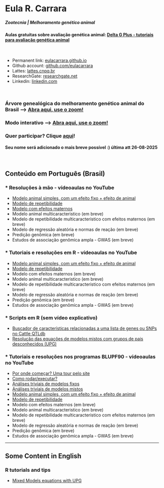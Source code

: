# Eula R. Carrara  

##### Zootecnia | Melhoramento genético animal  

#### Aulas gratuitas sobre avaliação genética animal: [Delta G Plus - tutoriais para avaliação genética animal](https://www.youtube.com/@deltagplus)

<br>

- Permanent link: [eulacarrara.github.io](https://eulacarrara.github.io)  
- Github account: [github.com/eulacarrara](https://github.com/eulacarrara/)  
- Lattes: [lattes.cnpq.br](http://lattes.cnpq.br/5199216087123978)  
- ResearchGate: [researchgate.net](http://www.researchgate.net/profile/Eula-Carrara)  
- Linkedin: [linkedin.com](https://www.linkedin.com/in/eulacarrara/)
  
<br>

### Árvore genealógica do melhoramento genético animal do Brasil --> [Abra aqui, use o zoom!](arvore_v2.png)  
### Modo interativo --> [Abra aqui, use o zoom!](https://eulacarrara.github.io/arvore_v2.html)  
  
### Quer participar? Clique [aqui](https://forms.gle/RbQc8EZWJCVGuLVR6)!  
#### Seu nome será adicionado o mais breve possível :) última att 26-08-2025  
  
<br>
  
## Conteúdo em Português (Brasil)  

### * Resoluções à mão - vídeoaulas no YouTube
- [Modelo animal simples, com um efeito fixo + efeito de animal](https://www.youtube.com/watch?v=-pzh1s1-AqA)
- [Modelo de repetibilidade](https://www.youtube.com/watch?v=6607tWscA94)
- [Modelo com efeitos maternos](https://youtu.be/p70LMkx5kc4)
- Modelo animal multicaracteristico (em breve)
- Modelo de repetibilidade multicaracteristico com efeitos maternos (em breve)
- Modelo de regressão aleatória e normas de reação (em breve)
- Predição genômica (em breve)
- Estudos de associação genômica ampla - GWAS (em breve)  
  
### * Tutoriais e resoluções em R - vídeoaulas no YouTube
- [Modelo animal simples, com um efeito fixo + efeito de animal](https://www.youtube.com/watch?v=dQatiIB9jL4)
- [Modelo de repetibilidade](https://www.youtube.com/watch?v=62c08hO4Bt4)
- Modelo com efeitos maternos (em breve)
- Modelo animal multicaracteristico (em breve)
- Modelo de repetibilidade multicaracteristico com efeitos maternos (em breve)
- Modelo de regressão aleatória e normas de reação (em breve)
- Predição genômica (em breve)
- Estudos de associação genômica ampla - GWAS (em breve)  

### * Scripts em R (sem vídeo explicativo)
- [Buscador de características relacionadas a uma lista de genes ou SNPs no Cattle QTLdb](QTLdb_completo.html)
- [Resolução das equações de modelos mistos com grupos de pais desconhecidos (UPG)](MME_UPG.html)
  
### * Tutoriais e resoluções nos programas BLUPF90 - vídeoaulas no YouTube
- [Por onde começar? Uma tour pelo site](https://www.youtube.com/watch?v=ypVWmCrXcSU)
- [Como rodar/executar?](https://www.youtube.com/watch?v=dw7axvZJ-Nw)
- [Análises triviais de modelos fixos](https://www.youtube.com/watch?v=wKRbDOGsdVM)
- [Análises triviais de modelos mistos](https://www.youtube.com/watch?v=wHdE-2cEwow)
- [Modelo animal simples, com um efeito fixo + efeito de animal](https://www.youtube.com/watch?v=O9TDhq9p-Cg)
- [Modelo de repetibilidade](https://www.youtube.com/watch?v=ByYlVy75d7A)
- Modelo com efeitos maternos (em breve)
- Modelo animal multicaracteristico (em breve)
- Modelo de repetibilidade multicaracteristico com efeitos maternos (em breve)
- Modelo de regressão aleatória e normas de reação (em breve)
- Predição genômica (em breve)
- Estudos de associação genômica ampla - GWAS (em breve)
  
---  
  
## Some Content in English  
  
### R tutorials and tips  
- [Mixed Models equations with UPG](MME_UPG_EN.html)  


<br><br>
